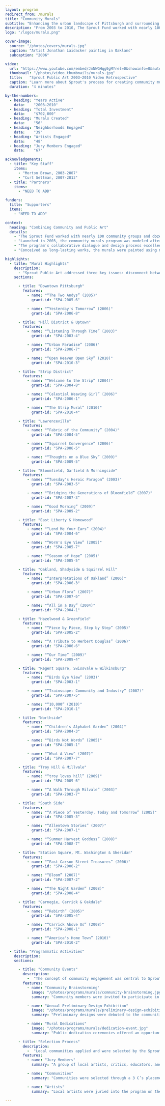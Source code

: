 ```yaml
---
layout: program
redirect_from: /murals
title: "Community Murals"
subtitle: "Enhancing the urban landscape of Pittsburgh and surrounding communities of Allegheny County."
description: "From 2003 to 2010, The Sprout Fund worked with nearly 100 community groups and dozens of local artists to develop 56 large-scale works of public art."
logo: "/logos/murals.png"

cover-image:
  source: "/photos/covers/murals.jpg"
  caption: "Artist Jonathan Laidacker painting in Oakland"
  subcaption: "2006"

video:
  url: "https://www.youtube.com/embed/JmNWGHqg0gM?rel=0&showinfo=0&autoplay=1"
  thumbnail: "/photos/video_thumbnails/murals.jpg"
  title:   "Sprout Public Art 2003–2010 Video Retrospective"
  caption: "Learn more about Sprout's process for creating community murals and the goals of the program."
  duration: "4 minutes"

by-the-numbers:
  - heading: "Years Active"
    data:    "2003–2010"
  - heading: "Total Investment"
    data:    "$702,000"
  - heading: "Murals Created"
    data:    "56"
  - heading: "Neighborhoods Engaged"
    data:    "39"
  - heading: "Artists Engaged"
    data:    "48"
  - heading: "Jury Members Engaged"
    data:    "67"

acknowledgements:
  - title: "Key Staff"
    items:
      - "Morton Brown, 2003-2007"
      - "Curt Gettman, 2007-2013"
  - title: "Partners"
    items:
      - "NEED TO ADD"

funders:
  title: "Supporters"
  items:
    - "NEED TO ADD"

context:
  heading: "Combining Community and Public Art"
  details:
    - "The Sprout Fund worked with nearly 100 community groups and dozens of local artists to develop 56 large-scale works of public art."
    - "Launched in 2003, the community murals program was modeled after successful similar efforts in Philadelphia and other cities across the country. Through support from local foundations and corporations, Sprout enhanced the visual landscape of neighborhoods in Pittsburgh and the surrounding communities of Allegheny County—creating an always-open “museum without walls” of local artworks."
    - "The program’s collaborative dialogue and design process excelled at considering the people of the community, their history, and their vision for the future. The program also raised awareness about the important role that local artists can have in shaping communities, encouraging dialogue between communities and artists while contributing to neighborhood development. The program concluded in 2010 after largely achieving its goals of creating cooridors, concentrations, and coverage of murals throughout the area."
    - "Conceived as long-lasting works, the murals were painted using materials with a 20-year lifespan. However, as many murals were created in communities already in a state of change, some of Sprout's most prominent murals were later removed or lost to redevelopment."

highlights:
  - title: "Mural Highlights"
    description:
      - "Sprout Public Art addressed three key issues: disconnect between visual culture and day-to-day life, level of leadership and personal investment in the region’s neighborhoods, and the need to support the ideas and creativity of people living in the Pittsburgh region."
    sections:

      - title: "Downtown Pittsburgh"
        features:
          - name: "“The Two Andys” (2005)"
            grant-id: "SPA-2005-6"

          - name: "“Yesterday's Tomorrow” (2006)"
            grant-id: "SPA-2006-8"

      - title: "Hill District & Uptown"
        features:
          - name: "“Listening Through Time” (2003)"
            grant-id: "SPA-2003-4"

          - name: "“Urban Paradise” (2006)"
            grant-id: "SPA-2006-7"

          - name: "“Open Heaven Open Sky” (2010)"
            grant-id: "SPA-2010-3"

      - title: "Strip District"
        features:
          - name: "“Welcome to the Strip” (2004)"
            grant-id: "SPA-2004-8"

          - name: "“Celestial Weaving Girl” (2006)"
            grant-id: "SPA-2006-1"

          - name: "“The Strip Mural” (2010)"
            grant-id: "SPA-2010-4"

      - title: "Lawrenceville"
        features:
          - name: "“Fabric of the Community” (2004)"
            grant-id: "SPA-2004-5"

          - name: "“Squirrel Convergence” (2006)"
            grant-id: "SPA-2006-5"

          - name: "“Thoughts on a Blue Sky” (2009)"
            grant-id: "SPA-2009-5"

      - title: "Bloomfield, Garfield & Morningside"
        features:
          - name: "“Tuesday's Heroic Paragon” (2003)"
            grant-id: "SPA-2003-5"

          - name: "“Bridging the Generations of Bloomfield” (2007)"
            grant-id: "SPA-2007-3"

          - name: "“Good Morning” (2009)"
            grant-id: "SPA-2009-2"

      - title: "East Liberty & Homewood"
        features:
          - name: "“Lend Me Your Ears” (2004)"
            grant-id: "SPA-2004-6"

          - name: "“Worm's Eye View” (2005)"
            grant-id: "SPA-2005-7"

          - name: "“Season of Hope” (2005)"
            grant-id: "SPA-2005-5"

      - title: "Oakland, Shadyside & Squirrel Hill"
        features:
          - name: "“Interpretations of Oakland” (2006)"
            grant-id: "SPA-2006-3"

          - name: "“Urban Flora” (2007)"
            grant-id: "SPA-2007-6"

          - name: "“All in a Day” (2004)"
            grant-id: "SPA-2004-1"

      - title: "Hazelwood & Greenfield"
        features:
          - name: "“Piece by Piece, Step by Step” (2005)"
            grant-id: "SPA-2005-2"

          - name: "“A Tribute to Herbert Douglas” (2006)"
            grant-id: "SPA-2006-6"

          - name: "“Our Time” (2009)"
            grant-id: "SPA-2009-4"

      - title: "Regent Square, Swissvale & Wilkinsburg"
        features:
          - name: "“Birds Eye View” (2003)"
            grant-id: "SPA-2003-1"

          - name: "“Trainscape: Community and Industry” (2007)"
            grant-id: "SPA-2007-5"

          - name: "“10,000” (2010)"
            grant-id: "SPA-2010-1"

      - title: "Northside"
        features:
          - name: "“Children's Alphabet Garden” (2004)"
            grant-id: "SPA-2004-3"

          - name: "“Birds Not Words” (2005)"
            grant-id: "SPA-2005-1"

          - name: "“What A View” (2007)"
            grant-id: "SPA-2007-7"

      - title: "Troy Hill & Millvale"
        features:
          - name: "“troy loves hill” (2009)"
            grant-id: "SPA-2009-6"

          - name: "“A Walk Through Milvale” (2003)"
            grant-id: "SPA-2003-7"

      - title: "South Side"
        features:
          - name: "“A Piece of Yesterday, Today and Tomorrow” (2005)"
            grant-id: "SPA-2005-3"

          - name: "“Allentown Stories” (2007)"
            grant-id: "SPA-2007-1"

          - name: "“Summer Harvest Goddess” (2008)"
            grant-id: "SPA-2008-7"

      - title: "Station Square, Mt. Washington & Sheridan"
        features:
          - name: "“East Carson Street Treasures” (2006)"
            grant-id: "SPA-2006-2"

          - name: "“Bloom” (2007)"
            grant-id: "SPA-2007-2"

          - name: "“The Night Garden” (2008)"
            grant-id: "SPA-2008-4"

      - title: "Carnegie, Carrick & Oakdale"
        features:
          - name: "“Rebirth” (2005)"
            grant-id: "SPA-2005-4"

          - name: "“Carrick Above Us” (2008)"
            grant-id: "SPA-2008-1"

          - name: "“America's Home Town” (2010)"
            grant-id: "SPA-2010-2"

  - title: "Programmatic Activities"
    description:
    sections:

      - title: "Community Events"
        description:
          -  "The concept of community engagement was central to Sprout’s vision for site-specific public art. Community members were engaged multiple times throughout the process to ensure that the final design reflected and incorporated the voices of residents."
        features:
          - name: "Community Brainstorming"
            image: "/photos/programs/murals/community-brainstorming.jpg"
            summary: "Community members were invited to participate in a facilitated brainstorming session. The resulting notes were made available to artists to use as for their preliminary designs."

          - name: "Annual Preliminary Design Exhibition"
            image: "/photos/programs/murals/preliminary-design-exhibition.jpg"
            summary: "Preliminary designs were debuted to the communities through an annual show that showcased the designs in a gallery setting."

          - name: "Mural Dedications"
            image: "/photos/programs/murals/dedication-event.jpg"
            summary: "Public dedication ceremonies offered an opportunity for Sprout to formally present the murals to the communities and acknowledge the artists and community partners for their contributions."

      - title: "Selection Process"
        description:
          -  "Local communities applied and were selected by the Sprout Public Art Advisory Committee to receive murals. This group also juried artists into the program who were then placed in competition for the selected community mural sites."
        features:
          - name: "Jury Members"
            summary: "A group of local artists, critics, educators, and other community stakeholders made up the jury that selected the pool of artists to participate in each year’s program."

          - name: "Communities"
            summary: "Communities were selected through a 3 C’s placement strategy: Coverage, Corridor, and Concentration. Engaging a variety of neighborhoods was also a key part of the process."

          - name: "Artists"
            summary: "Local artists were juried into the program on the strength of their portfolios as well as their experience doing murals or large scale art."

---
```

